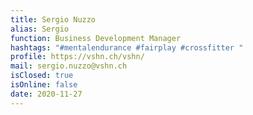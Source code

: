 ```yaml
---
title: Sergio Nuzzo
alias: Sergio
function: Business Development Manager
hashtags: "#mentalendurance #fairplay #crossfitter "
profile: https://vshn.ch/vshn/
mail: sergio.nuzzo@vshn.ch
isClosed: true
isOnline: false
date: 2020-11-27
---
```

